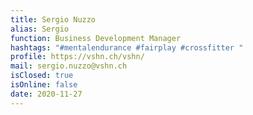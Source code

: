 ```yaml
---
title: Sergio Nuzzo
alias: Sergio
function: Business Development Manager
hashtags: "#mentalendurance #fairplay #crossfitter "
profile: https://vshn.ch/vshn/
mail: sergio.nuzzo@vshn.ch
isClosed: true
isOnline: false
date: 2020-11-27
---
```

